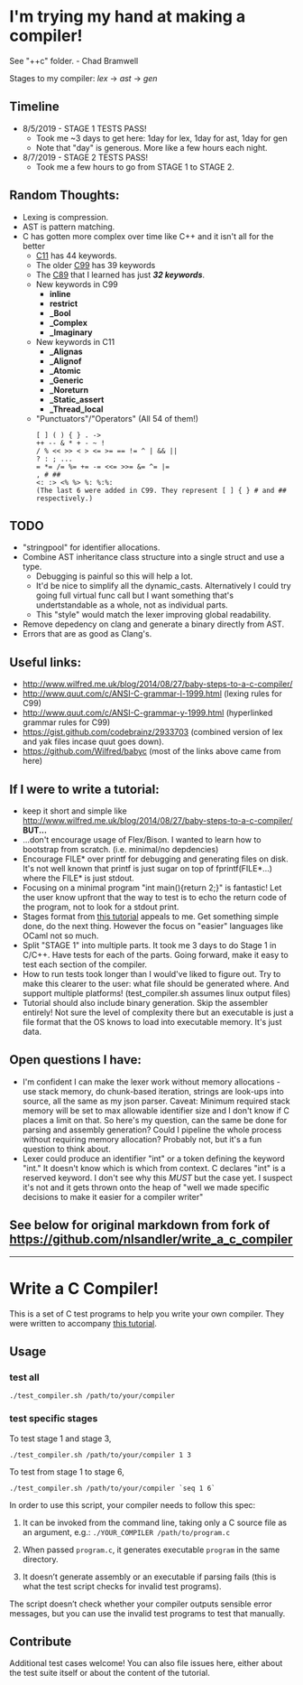# I'm trying my hand at making a compiler!
See "++c" folder. - Chad Bramwell

Stages to my compiler: *lex* -> *ast* -> *gen*

## Timeline

* 8/5/2019 - STAGE 1 TESTS PASS! 
    * Took me ~3 days to get here: 1day for lex, 1day for ast, 1day for gen
    * Note that "day" is generous. More like a few hours each night.
* 8/7/2019 - STAGE 2 TESTS PASS! 
    * Took me a few hours to go from STAGE 1 to STAGE 2.

## Random Thoughts:
* Lexing is compression.
* AST is pattern matching.
* C has gotten more complex over time like C++ and it isn't all for the better
    * [C11](http://www.open-std.org/JTC1/SC22/WG14/www/docs/n1570.pdf) has 44 keywords.
    * The older [C99](http://www.open-std.org/JTC1/SC22/WG14/www/docs/n1256.pdf) has 39 keywords
    * The [C89](https://www.pdf-archive.com/2014/10/02/ansi-iso-9899-1990-1/ansi-iso-9899-1990-1.pdf) that I learned has just ***32 keywords***.
    * New keywords in C99  
        * **inline**
        * **restrict**
        * **_Bool**
        * **_Complex**
        * **_Imaginary**
    * New keywords in C11
        * **_Alignas**
        * **_Alignof**
        * **_Atomic**
        * **_Generic**
        * **_Noreturn**
        * **_Static_assert**
        * **_Thread_local**
    * "Punctuators"/"Operators" (All 54 of them!)
        ```
        [ ] ( ) { } . ->
        ++ -- & * + - ~ !
        / % << >> < > <= >= == != ^ | && ||
        ? : ; ...
        = *= /= %= += -= <<= >>= &= ^= |=
        , # ##
        <: :> <% %> %: %:%:
        (The last 6 were added in C99. They represent [ ] { } # and ## respectively.)
        ```

## TODO
* "stringpool" for identifier allocations.
* Combine AST inheritance class structure into a single struct and use a type.
    * Debugging is painful so this will help a lot.
    * It'd be nice to simplify all the dynamic_casts. Alternatively I could try going full virtual func call but I want something that's undertstandable as a whole, not as individual parts.
    * This "style" would match the lexer improving global readability.
* Remove depedency on clang and generate a binary directly from AST.
* Errors that are as good as Clang's.

## Useful links:
* http://www.wilfred.me.uk/blog/2014/08/27/baby-steps-to-a-c-compiler/
* http://www.quut.com/c/ANSI-C-grammar-l-1999.html (lexing rules for C99)
* http://www.quut.com/c/ANSI-C-grammar-y-1999.html (hyperlinked grammar rules for C99)
* https://gist.github.com/codebrainz/2933703 (combined version of lex and yak files incase quut goes down). 
* https://github.com/Wilfred/babyc (most of the links above came from here)

## If I were to write a tutorial:
* keep it short and simple like http://www.wilfred.me.uk/blog/2014/08/27/baby-steps-to-a-c-compiler/ **BUT...**
* ...don't encourage usage of Flex/Bison. I wanted to learn how to bootstrap from scratch. (i.e. minimal/no depdencies)
* Encourage FILE* over printf for debugging and generating files on disk. It's not well known that printf is just sugar on top of fprintf(FILE*...) where the FILE* is just stdout.
* Focusing on a minimal program "int main(){return 2;}" is fantastic! Let the user know upfront that the way to test is to echo the return code of the program, not to look for a stdout print.
* Stages format from [this tutorial](https://norasandler.com/2017/11/29/Write-a-Compiler.html) appeals to me. Get something simple done, do the next thing. However the focus on "easier" languages like OCaml not so much.
* Split "STAGE 1" into multiple parts. It took me 3 days to do Stage 1 in C/C++. Have tests for each of the parts. Going forward, make it easy to test each section of the compiler.
* How to run tests took longer than I would've liked to figure out. Try to make this clearer to the user: what file should be generated where. And support multiple platforms! (test_compiler.sh assumes linux output files)
* Tutorial should also include binary generation. Skip the assembler entirely! Not sure the level of complexity there but an executable is just a file format that the OS knows to load into executable memory. It's just data.

## Open questions I have:
* I'm confident I can make the lexer work without memory allocations - use stack memory, do chunk-based iteration, strings are look-ups into source, all the same as my json parser. Caveat: Minimum required stack memory will be set to max allowable identifier size and I don't know if C places a limit on that. So here's my question, can the same be done for parsing and assembly generation? Could I pipeline the whole process without requiring memory allocation? Probably not, but it's a fun question to think about.
* Lexer could produce an identifier "int" or a token defining the keyword "int." It doesn't know which is which from context. C declares "int" is a reserved keyword. I don't see why this *MUST* but the case yet. I suspect it's not and it gets thrown onto the heap of "well we made specific decisions to make it easier for a compiler writer"

## See below for original markdown from fork of https://github.com/nlsandler/write_a_c_compiler
---
# Write a C Compiler!

This is a set of C test programs to help you write your own compiler. They were written to accompany [this tutorial](https://norasandler.com/2017/11/29/Write-a-Compiler.html).

## Usage

### test all
```
./test_compiler.sh /path/to/your/compiler
```

### test specific stages
To test stage 1 and stage 3,
```
./test_compiler.sh /path/to/your/compiler 1 3
```
To test from stage 1 to stage 6,
```
./test_compiler.sh /path/to/your/compiler `seq 1 6`
```

In order to use this script, your compiler needs to follow this spec:

1. It can be invoked from the command line, taking only a C source file as an argument, e.g.: `./YOUR_COMPILER /path/to/program.c`

2. When passed `program.c`, it generates executable `program` in the same directory.

3. It doesn’t generate assembly or an executable if parsing fails (this is what the test script checks for invalid test programs).

The script doesn’t check whether your compiler outputs sensible error messages, but you can use the invalid test programs to test that manually.

## Contribute

Additional test cases welcome! You can also file issues here, either about the test suite itself or about the content of the tutorial.
